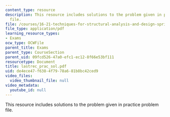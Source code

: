 ```yaml
---
content_type: resource
description: This resource includes solutions to the problem given in practice problem
  file.
file: /courses/16-21-techniques-for-structural-analysis-and-design-spring-2005/de4ece47f6384f7978a681b8bc42ced9_lastrec_prac_sol.pdf
file_type: application/pdf
learning_resource_types:
- Exams
ocw_type: OCWFile
parent_title: Exams
parent_type: CourseSection
parent_uid: 09fcd526-47a0-efc1-ec12-8f66e53bf111
resourcetype: Document
title: lastrec_prac_sol.pdf
uid: de4ece47-f638-4f79-78a6-81b8bc42ced9
video_files:
  video_thumbnail_file: null
video_metadata:
  youtube_id: null
---
```

This resource includes solutions to the problem given in practice problem file.


